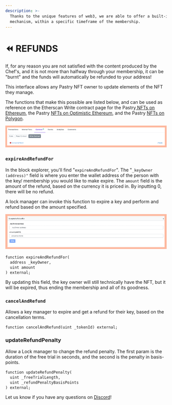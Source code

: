 ```yaml
---
description: >-
  Thanks to the unique features of web3, we are able to offer a built-in refund
  mechanism, within a specific timeframe of the membership.
---
```


# ⏪ REFUNDS

If, for any reason you are not satisfied with the content produced by the Chef's, and it is not more than halfway through your membership, it can be "burnt" and the funds will automatically be refunded to your address!

This interface allows any Pastry NFT owner to update elements of the NFT they manage.

The functions that make this possible are listed below, and can be used as reference on the Etherscan Write contract page for the Pastry[ NFTs on Ethereum](https://etherscan.io/address/0x61Cc42C66BA9Df72bF6DA89Fcd57215965f74005#writeProxyContract), the Pastry [NFTs on Optimistic Ethereum](https://optimistic.etherscan.io/address/0x73fc36bA5684655807F60a6437463cC527f50027#code), and the Pastry [NFTs on Polygon](https://app.unlock-protocol.com/checkout?redirectUri=https://pastry.xyz\&paywallConfig=%7B%0A%20%20%22pessimistic%22%3A%20%22false%22%2C%0A%20%20%22locks%22%3A%20%7B%0A%20%20%20%20%220x253Ff450fa62e8c7916Ce5Ea08e312681c5C7485%22%3A%20%7B%0A%20%20%20%20%20%20%22network%22%3A%20137%2C%0A%20%20%20%20%20%20%22name%22%3A%20%22PASTRY%22%0A%20%20%20%20%7D%0A%20%20%7D%2C%0A%20%20%22icon%22%3A%20%22https%3A%2F%2Fbakery.fyi%2Fwp-content%2Fuploads%2F2022%2F03%2FUnlock-WordMark.png%22%2C%0A%20%20%22callToAction%22%3A%20%7B%0A%20%20%20%20%22default%22%3A%20%22This%20membership%20comes%20with%20a%20unique%20pastry%20NFT%2C%20with%20many%20capabilities.%22%2C%0A%20%20%20%20%22expired%22%3A%20%22Oh%20no!%20Your%20Croissant%20is%20expired.%20You%27ll%20need%20to%20renew%20it%20to%20use%20it%20again.%22%0A%20%20%7D%0A%7D).

![Etherscan Pastry NFT Smart Contract Page](<../../.gitbook/assets/1 (6).png>)

### `expireAndRefundFor`

In the block explorer, you'll find "`expireAndRefundFor`". The "`_keyOwner (address)"` field is where you enter the wallet address of the person with the key/ membership you would like to make expire. The `amount` field is the amount of the refund, based on the currency it is priced in. By inputting 0, there will be no refund.

A lock manager can invoke this function to expire a key and perform and refund based on the amount specified.

![expireAndRefundFor Function](<../../.gitbook/assets/image (8) (1).png>)

```
function expireAndRefundFor(
  address _keyOwner,
  uint amount
) external;
```

By updating this field, the key owner will still technically have the NFT, but it will be expired, thus ending the membership and all of its goodness.

### `cancelAndRefund`

Allows a key manager to expire and get a refund for their key, based on the cancellation terms.

```
function cancelAndRefund(uint _tokenId) external;
```

### updateRefundPenalty

Allow a Lock manager to change the refund penalty. The first param is the duration of the free trial in seconds, and the second is the penalty in basis-points.

```
function updateRefundPenalty(
  uint _freeTrialLength,
  uint _refundPenaltyBasisPoints
) external;
```

Let us know if you have any questions on [Discord](https://discord.gg/bakerydao)!
